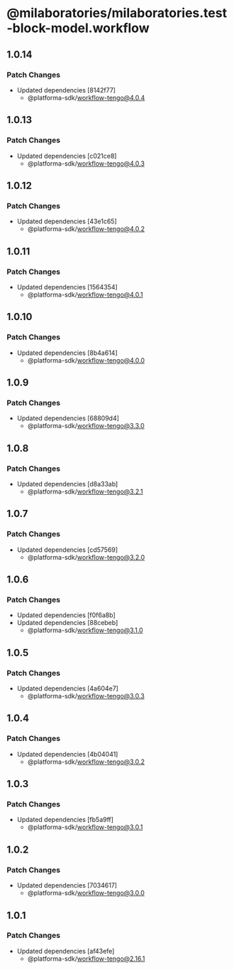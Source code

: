 # @milaboratories/milaboratories.test-block-model.workflow

## 1.0.14

### Patch Changes

- Updated dependencies [8142f77]
  - @platforma-sdk/workflow-tengo@4.0.4

## 1.0.13

### Patch Changes

- Updated dependencies [c021ce8]
  - @platforma-sdk/workflow-tengo@4.0.3

## 1.0.12

### Patch Changes

- Updated dependencies [43e1c65]
  - @platforma-sdk/workflow-tengo@4.0.2

## 1.0.11

### Patch Changes

- Updated dependencies [1564354]
  - @platforma-sdk/workflow-tengo@4.0.1

## 1.0.10

### Patch Changes

- Updated dependencies [8b4a614]
  - @platforma-sdk/workflow-tengo@4.0.0

## 1.0.9

### Patch Changes

- Updated dependencies [68809d4]
  - @platforma-sdk/workflow-tengo@3.3.0

## 1.0.8

### Patch Changes

- Updated dependencies [d8a33ab]
  - @platforma-sdk/workflow-tengo@3.2.1

## 1.0.7

### Patch Changes

- Updated dependencies [cd57569]
  - @platforma-sdk/workflow-tengo@3.2.0

## 1.0.6

### Patch Changes

- Updated dependencies [f0f6a8b]
- Updated dependencies [88cebeb]
  - @platforma-sdk/workflow-tengo@3.1.0

## 1.0.5

### Patch Changes

- Updated dependencies [4a604e7]
  - @platforma-sdk/workflow-tengo@3.0.3

## 1.0.4

### Patch Changes

- Updated dependencies [4b04041]
  - @platforma-sdk/workflow-tengo@3.0.2

## 1.0.3

### Patch Changes

- Updated dependencies [fb5a9ff]
  - @platforma-sdk/workflow-tengo@3.0.1

## 1.0.2

### Patch Changes

- Updated dependencies [7034617]
  - @platforma-sdk/workflow-tengo@3.0.0

## 1.0.1

### Patch Changes

- Updated dependencies [af43efe]
  - @platforma-sdk/workflow-tengo@2.16.1

